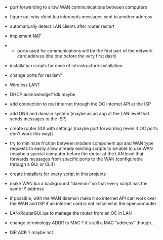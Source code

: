 - port forwarding to allow WAN communications between computers
- figure out why client.lua intercepts messages sent to another address
- automatically detect LAN clients after router restart

- implement NAT
- - ports used for communications will be the first part of the network card address (the one before the very first dash)

- installation scripts for ease of infrastructure installation

- change ports for realism?
- Wireless LAN?
- DHCP acknowledge? idk maybe
- add connection to real internet through the OC internet API at the ISP
- add DNS and domain system (maybe as an app at the LAN level that sends messages to the ISP)
- create router GUI with settings (maybe port forwarding (even if OC ports don't work this way))
- try to minimize friction between modem component api and WAN type requests to easily allow already existing scripts to be able to use WAN (maybe a special computer before the router at the LAN level that forwards messages from specific ports to the WAN (configurable through a GUI or CLI))
- create installers for every script in this projects
- make WAN.lua a background "daemon" so that every script has the same IP address

- if possible, with the WAN daemon make it so internet API can work over the WAN and ISP if an internet card is not installed in the opencomputer

- LAN/RouterGUI.lua to manage the router from an OC in LAN
- change terminology ADDR to MAC ? it's still a MAC "address" though...
- ISP ACK ? maybe not